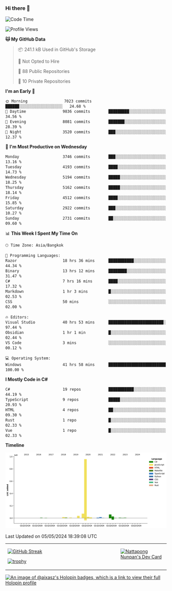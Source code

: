 ### Hi there 👋

<!--START_SECTION:waka-->
![Code Time](http://img.shields.io/badge/Code%20Time-1%2C620%20hrs%2051%20mins-blue)

![Profile Views](http://img.shields.io/badge/Profile%20Views-13-blue)

**🐱 My GitHub Data** 

> 📦 241.1 kB Used in GitHub's Storage 
 > 
> 🚫 Not Opted to Hire
 > 
> 📜 88 Public Repositories 
 > 
> 🔑 10 Private Repositories 
 > 
**I'm an Early 🐤** 

```text
🌞 Morning                7023 commits        ██████░░░░░░░░░░░░░░░░░░░   24.68 % 
🌆 Daytime                9836 commits        █████████░░░░░░░░░░░░░░░░   34.56 % 
🌃 Evening                8081 commits        ███████░░░░░░░░░░░░░░░░░░   28.39 % 
🌙 Night                  3520 commits        ███░░░░░░░░░░░░░░░░░░░░░░   12.37 % 
```
📅 **I'm Most Productive on Wednesday** 

```text
Monday                   3746 commits        ███░░░░░░░░░░░░░░░░░░░░░░   13.16 % 
Tuesday                  4193 commits        ████░░░░░░░░░░░░░░░░░░░░░   14.73 % 
Wednesday                5194 commits        █████░░░░░░░░░░░░░░░░░░░░   18.25 % 
Thursday                 5162 commits        █████░░░░░░░░░░░░░░░░░░░░   18.14 % 
Friday                   4512 commits        ████░░░░░░░░░░░░░░░░░░░░░   15.85 % 
Saturday                 2922 commits        ███░░░░░░░░░░░░░░░░░░░░░░   10.27 % 
Sunday                   2731 commits        ██░░░░░░░░░░░░░░░░░░░░░░░   09.60 % 
```


📊 **This Week I Spent My Time On** 

```text
🕑︎ Time Zone: Asia/Bangkok

💬 Programming Languages: 
Razor                    18 hrs 36 mins      ███████████░░░░░░░░░░░░░░   44.34 % 
Binary                   13 hrs 12 mins      ████████░░░░░░░░░░░░░░░░░   31.47 % 
C#                       7 hrs 16 mins       ████░░░░░░░░░░░░░░░░░░░░░   17.32 % 
Markdown                 1 hr 3 mins         █░░░░░░░░░░░░░░░░░░░░░░░░   02.53 % 
CSS                      50 mins             ░░░░░░░░░░░░░░░░░░░░░░░░░   02.00 % 

🔥 Editors: 
Visual Studio            40 hrs 53 mins      ████████████████████████░   97.44 % 
Obsidian                 1 hr 1 min          █░░░░░░░░░░░░░░░░░░░░░░░░   02.44 % 
VS Code                  3 mins              ░░░░░░░░░░░░░░░░░░░░░░░░░   00.12 % 

💻 Operating System: 
Windows                  41 hrs 58 mins      █████████████████████████   100.00 % 
```

**I Mostly Code in C#** 

```text
C#                       19 repos            ███████████░░░░░░░░░░░░░░   44.19 % 
TypeScript               9 repos             █████░░░░░░░░░░░░░░░░░░░░   20.93 % 
HTML                     4 repos             ██░░░░░░░░░░░░░░░░░░░░░░░   09.30 % 
Rust                     1 repo              █░░░░░░░░░░░░░░░░░░░░░░░░   02.33 % 
Vue                      1 repo              █░░░░░░░░░░░░░░░░░░░░░░░░   02.33 % 
```



**Timeline**

![Lines of Code chart](https://raw.githubusercontent.com/aixasz/aixasz/main/assets/bar_graph.png)


 Last Updated on 05/05/2024 18:39:08 UTC
<!--END_SECTION:waka-->

<table>
<tr>
<td width="70%" valign="top">
 
 [![GitHub Streak](http://github-readme-streak-stats.herokuapp.com?user=aixasz&theme=github-dark&hide_border=true&date_format=%5BY%20%5DM%20j)](https://git.io/streak-stats)

 [![trophy](https://github-profile-trophy.vercel.app/?username=aixasz&theme=onedark)](https://github.com/ryo-ma/github-profile-trophy)
 </td>
<td width="30%" valign="top">
 
<a href="https://app.daily.dev/aixasz"><img src="https://api.daily.dev/devcards/403207936e6547c9a85ea449e9f3abe8.png?r=re8" alt="Nattapong Nunpan's Dev Card"/></a>

 </td>
</tr>
</table>

[![An image of @aixasz's Holopin badges, which is a link to view their full Holopin profile](https://holopin.me/aixasz)](https://holopin.io/@aixasz)
 
